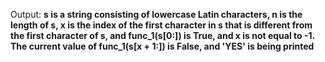 Output: **s is a string consisting of lowercase Latin characters, n is the length of s, x is the index of the first character in s that is different from the first character of s, and func_1(s[0:]) is True, and x is not equal to -1. The current value of func_1(s[x + 1:]) is False, and 'YES' is being printed**